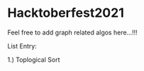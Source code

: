 # Hacktoberfest2021
Feel free to add graph related algos here...!!!

List Entry:

1.) Toplogical Sort

